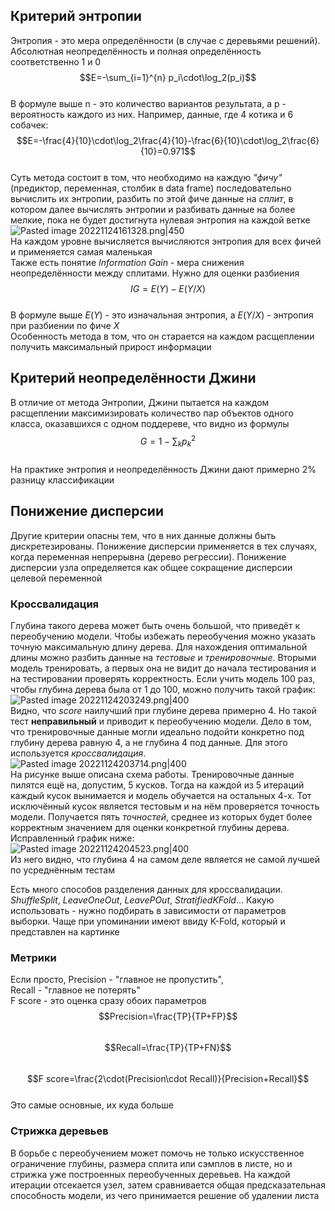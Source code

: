 ## Критерий энтропии  
Энтропия - это мера определённости (в случае с деревьями решений). Абсолютная неопределённость и полная определённость соответственно 1 и 0  
$$E=-\sum_{i=1}^{n} p_i\cdot\log_2(p_i)$$  
В формуле выше n - это количество вариантов результата, а p - вероятность каждого из них. Например, данные, где 4 котика и 6 собачек:  
$$E=-\frac{4}{10}\cdot\log_2\frac{4}{10}-\frac{6}{10}\cdot\log_2\frac{6}{10}=0.971$$  
Суть метода состоит в том, что необходимо на каждую *"фичу"* (предиктор, переменная, столбик в data frame) последовательно вычислить их энтропии, разбить по этой фиче данные на *сплит*, в котором далее вычислять энтропии и разбивать данные на более мелкие, пока не будет достигнута нулевая энтропия на каждой ветке  
![Pasted image 20221124161328.png|450](https://github.com/PolkaDott/Data-Science-Summaries/blob/main/Машинное%20обучение/attachments/Pasted%20image%2020221124161328.png?raw=true)  
На каждом уровне вычисляется вычисляются энтропия для всех фичей и применяется самая маленькая  
Также есть понятие *Information Gain* - мера снижения неопределённости между сплитами. Нужно для оценки разбиения  
$$IG=E(Y)-E(Y/X)$$  
В формуле выше $E(Y)$ - это изначальная энтропия, а $E(Y/X)$ - энтропия при разбиении по фиче $X$  
Особенность метода в том, что он старается на каждом расщеплении получить максимальный прирост информации  
  
## Критерий неопределённости Джини  
В отличие от метода Энтропии, Джини пытается на каждом расщеплении максимизировать количество пар объектов одного класса, оказавшихся с одном поддереве, что видно из формулы  
$$G=1-\sum_k{p_k^2}$$  
На практике энтропия и неопределённость Джини дают примерно 2% разницу классификации  
  
## Понижение дисперсии  
Другие критерии опасны тем, что в них данные должны быть дискретезированы. Понижение дисперсии применяется в тех случаях, когда переменная непрерывна (дерево регрессии). Понижение дисперсии узла определяется как общее сокращение дисперсии целевой переменной  
  
### Кроссвалидация  
Глубина такого дерева может быть очень большой, что приведёт к переобучению модели. Чтобы избежать переобучения можно указать точную максимальную длину дерева. Для нахождения оптимальной длины можно разбить данные на *тестовые* и *тренировочные*. Вторыми модель тренировать, а первых она не видит до начала тестирования и на тестировании проверять корректность. Если учить модель 100 раз, чтобы глубина дерева была от 1 до 100, можно получить такой график:  
![Pasted image 20221124203249.png|400](https://github.com/PolkaDott/Data-Science-Summaries/blob/main/Машинное%20обучение/attachments/Pasted%20image%2020221124203249.png?raw=true)  
Видно, что *score* наилучший при глубине дерева примерно 4. Но такой тест **неправильный** и приводит к переобучению модели. Дело в том, что тренировочные данные могли идеально подойти конкретно под глубину дерева равную 4, а не глубина 4 под данные. Для этого используется *кроссвалидация*.   
![Pasted image 20221124203714.png|400](https://github.com/PolkaDott/Data-Science-Summaries/blob/main/Машинное%20обучение/attachments/Pasted%20image%2020221124203714.png?raw=true)  
На рисунке выше описана схема работы. Тренировочные данные пилятся ещё на, допустим, 5 кусков. Тогда на каждой из 5 итераций каждый кусок вынимается и модель обучается на остальных 4-х. Тот исключённый кусок является тестовым и на нём проверяется точность модели. Получается пять *точностей*, среднее из которых будет более корректным значением для оценки конкретной глубины дерева. Исправленный график ниже:  
![Pasted image 20221124204523.png|400](https://github.com/PolkaDott/Data-Science-Summaries/blob/main/Машинное%20обучение/attachments/Pasted%20image%2020221124204523.png?raw=true)  
Из него видно, что глубина 4 на самом деле является не самой лучшей по усреднённым тестам  
  
Есть много способов разделения данных для кроссвалидации. *ShuffleSplit*, *LeaveOneOut*, *LeavePOut*, *StratifiedKFold*... Какую использовать - нужно подбирать в зависимости от параметров выборки. Чаще при упоминании имеют ввиду K-Fold, который и представлен на картинке  
  
### Метрики  
Если просто, Precision - "главное не пропустить",   
Recall - "главное не потерять"  
F score - это оценка сразу обоих параметров  
$$Precision=\frac{TP}{TP+FP}$$  
$$Recall=\frac{TP}{TP+FN}$$  
$$F score=\frac{2\cdot(Precision\cdot Recall)}{Precision+Recall}$$  
Это самые основные, их куда больше  
  
### Стрижка деревьев  
В борьбе с переобучением может помочь не только искусственное ограничение глубины, размера сплита или сэмплов в листе, но и стрижка уже построенных переобученных деревьев. На каждой итерации отсекается узел, затем сравнивается общая предсказательная способность модели, из чего принимается решение об удалении листа